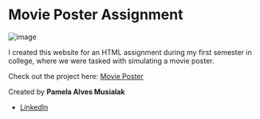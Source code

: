 # **Movie Poster Assignment**

![image](https://github.com/pamusialak/movieposter/assets/81050479/74160d47-8211-4822-921c-5e258f56b139)

I created this website for an HTML assignment during my first semester in college, where we were tasked with simulating a movie poster.

Check out the project here: [Movie Poster](https://movieposter-six.vercel.app/index.html)

Created by **Pamela Alves Musialak**
  - [LinkedIn](https://www.linkedin.com/in/pamusialak/)
